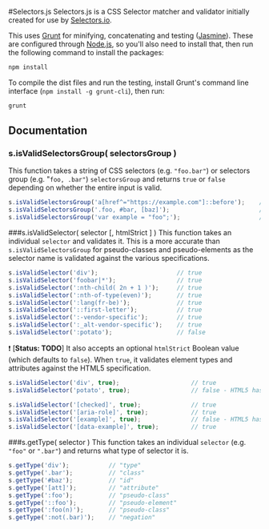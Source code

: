 #Selectors.js
Selectors.js is a CSS Selector matcher and validator initially created for use by [Selectors.io](https://selectors.io).

This uses [Grunt](http://gruntjs.com) for minifying, concatenating and testing ([Jasmine](http://jasmine.github.io/)). These are configured through [Node.js](https://nodejs.org/en/), so you'll also need to install that, then run the following command to install the packages:

```JavaScript
npm install
```

To compile the dist files and run the testing, install Grunt's command line interface (`npm install -g grunt-cli`), then run:

```JavaScript
grunt
```

## Documentation
### s.isValidSelectorsGroup( selectorsGroup )
This function takes a string of CSS selectors (e.g. `"foo.bar"`) or selectors group (e.g. "`foo, .bar"`) `selectorsGroup` and returns `true` or `false` depending on whether the entire input is valid.

```JavaScript
s.isValidSelectorsGroup('a[href^="https://example.com"]::before');    // true
s.isValidSelectorsGroup('.foo, #bar, [baz]');                         // true
s.isValidSelectorsGroup('var example = "foo";');                      // false
```

###s.isValidSelector( selector [, htmlStrict ] )
This function takes an individual `selector` and validates it. This is a more accurate than `s.isValidSelectorsGroup` for pseudo-classes and pseudo-elements as the selector name is validated against the various specifications.

```JavaScript
s.isValidSelector('div');                      // true
s.isValidSelector('foobar|*');                 // true
s.isValidSelector(':nth-child( 2n + 1 )');     // true
s.isValidSelector(':nth-of-type(even)');       // true
s.isValidSelector(':lang(fr-be)');             // true
s.isValidSelector('::first-letter');           // true
s.isValidSelector(':-vendor-specific');        // true
s.isValidSelector(':_alt-vendor-specific');    // true
s.isValidSelector(':potato');                  // false
```

:heavy_exclamation_mark: [**Status: TODO**]
It also accepts an optional `htmlStrict` Boolean value (which defaults to `false`). When `true`, it validates element types and attributes against the HTML5 specification.


```JavaScript
s.isValidSelector('div', true);                    // true
s.isValidSelector('potato', true);                 // false - HTML5 has no `potato` element

s.isValidSelector('[checked]', true);              // true
s.isValidSelector('[aria-role]', true);            // true
s.isValidSelector('[example]', true);              // false - HTML5 has no `example` attribute
s.isValidSelector('[data-example]', true);         // true
```

###s.getType( selector )
This function takes an individual `selector` (e.g. `"foo"` or `".bar"`) and returns what type of selector it is.

```JavaScript
s.getType('div');           // "type"
s.getType('.bar');          // "class"
s.getType('#baz');          // "id"
s.getType('[att]');         // "attribute"
s.getType(':foo');          // "pseudo-class"
s.getType('::foo');         // "pseudo-element"
s.getType(':foo(n)');       // "pseudo-class"
s.getType(':not(.bar)');    // "negation"
```
